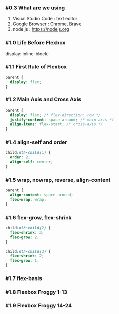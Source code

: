 ### #0.3 What are we using

1. Visual Studio Code : text editor
2. Google Browser : Chrome, Brave
3. node.js : <https://nodejs.org>

### #1.0 Life Before Flexbox

display: inline-block;

### #1.1 First Rule of Flexbox

```CSS
parent {
  display: flex;
}
```

### #1.2 Main Axis and Cross Axis

```CSS
parent {
  display: flex; /* flex-direction: row */
  justify-content: space-around; /* main-axis */
  align-items: flex-start; /* cross-axis */
}
```

### #1.4 align-self and order

```CSS
child:nth-child(1) {
  order: 2;
  align-self: center;
}
```

### #1.5 wrap, nowrap, reverse, align-content

```CSS
parent {
  align-content: space-around;
  flex-wrap: wrap;
}
```

### #1.6 flex-grow, flex-shrink

```CSS
child:nth-child(2) {
  flex-shrink: 3;
  flex-grow: 2;
}

child:nth-child(3) {
  flex-shrink: 2;
  flex-grow: 1;
}
```

### #1.7 flex-basis

### #1.8 Flexbox Froggy 1-13

### #1.9 Flexbox Froggy 14-24
